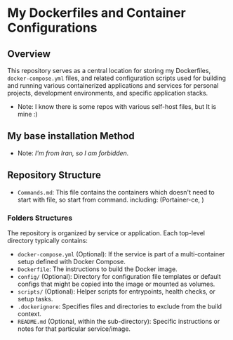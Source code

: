 # My Dockerfiles and Container Configurations

## Overview

This repository serves as a central location for storing my Dockerfiles, `docker-compose.yml` files, and related configuration scripts used for building and running various containerized applications and services for personal projects, development environments, and specific application stacks.
- Note: I know there is some repos with various self-host files, but It is mine :)

## My base installation Method
- Note: *I'm from Iran, so I am forbidden.*


## Repository Structure
* `Commands.md`: This file contains the containers which doesn't need to start with file, so start from command. including: (Portainer-ce, )

### Folders Structures
The repository is organized by service or application. Each top-level directory typically contains:
* `docker-compose.yml` (Optional): If the service is part of a multi-container setup defined with Docker Compose.
* `Dockerfile`: The instructions to build the Docker image.
* `config/` (Optional): Directory for configuration file templates or default configs that might be copied into the image or mounted as volumes.
* `scripts/` (Optional): Helper scripts for entrypoints, health checks, or setup tasks.
* `.dockerignore`: Specifies files and directories to exclude from the build context.
* `README.md` (Optional, within the sub-directory): Specific instructions or notes for that particular service/image.